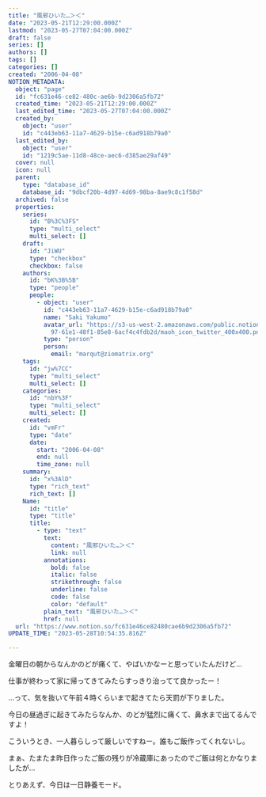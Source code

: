 ```yaml
---
title: "風邪ひいた…＞＜"
date: "2023-05-21T12:29:00.000Z"
lastmod: "2023-05-27T07:04:00.000Z"
draft: false
series: []
authors: []
tags: []
categories: []
created: "2006-04-08"
NOTION_METADATA:
  object: "page"
  id: "fc631e46-ce82-480c-ae6b-9d2306a5fb72"
  created_time: "2023-05-21T12:29:00.000Z"
  last_edited_time: "2023-05-27T07:04:00.000Z"
  created_by:
    object: "user"
    id: "c443eb63-11a7-4629-b15e-c6ad918b79a0"
  last_edited_by:
    object: "user"
    id: "1219c5ae-11d8-48ce-aec6-d385ae29af49"
  cover: null
  icon: null
  parent:
    type: "database_id"
    database_id: "9dbcf20b-4d97-4d69-98ba-8ae9c8c1f58d"
  archived: false
  properties:
    series:
      id: "B%3C%3FS"
      type: "multi_select"
      multi_select: []
    draft:
      id: "JiWU"
      type: "checkbox"
      checkbox: false
    authors:
      id: "bK%3B%5B"
      type: "people"
      people:
        - object: "user"
          id: "c443eb63-11a7-4629-b15e-c6ad918b79a0"
          name: "Saki Yakumo"
          avatar_url: "https://s3-us-west-2.amazonaws.com/public.notion-static.com/3ad1c4\
            97-61e1-48f1-85e8-6acf4c4fdb2d/maoh_icon_twitter_400x400.png"
          type: "person"
          person:
            email: "marqut@ziomatrix.org"
    tags:
      id: "jw%7CC"
      type: "multi_select"
      multi_select: []
    categories:
      id: "nbY%3F"
      type: "multi_select"
      multi_select: []
    created:
      id: "vmFr"
      type: "date"
      date:
        start: "2006-04-08"
        end: null
        time_zone: null
    summary:
      id: "x%3AlD"
      type: "rich_text"
      rich_text: []
    Name:
      id: "title"
      type: "title"
      title:
        - type: "text"
          text:
            content: "風邪ひいた…＞＜"
            link: null
          annotations:
            bold: false
            italic: false
            strikethrough: false
            underline: false
            code: false
            color: "default"
          plain_text: "風邪ひいた…＞＜"
          href: null
  url: "https://www.notion.so/fc631e46ce82480cae6b9d2306a5fb72"
UPDATE_TIME: "2023-05-28T10:54:35.816Z"

---
```

<link rel="stylesheet" href="https://cdn.jsdelivr.net/npm/katex@0.16.2/dist/katex.min.css" integrity="sha384-bYdxxUwYipFNohQlHt0bjN/LCpueqWz13HufFEV1SUatKs1cm4L6fFgCi1jT643X" crossorigin="anonymous">


金曜日の朝からなんかのどが痛くて、やばいかなーと思っていたんだけど…


仕事が終わって家に帰ってきてみたらすっきり治ってて良かったー！


…って、気を抜いて午前４時くらいまで起きてたら天罰が下りました。


今日の昼過ぎに起きてみたらなんか、のどが猛烈に痛くて、鼻水まで出てるんですよ！


こういうとき、一人暮らしって厳しいですねー。誰もご飯作ってくれないし。


まぁ、たまたま昨日作ったご飯の残りが冷蔵庫にあったのでご飯は何とかなりましたが…


とりあえず、今日は一日静養モード。

